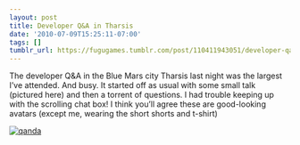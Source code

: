 ```yaml
---
layout: post
title: Developer Q&A in Tharsis
date: '2010-07-09T15:25:11-07:00'
tags: []
tumblr_url: https://fugugames.tumblr.com/post/110411943051/developer-qa-in-tharsis
---
```

The developer Q&A in the Blue Mars city Tharsis last night was the largest I’ve attended. And busy. It started off as usual with some small talk (pictured here) and then a torrent of questions. I had trouble keeping up with the scrolling chat box! I think you’ll agree these are good-looking avatars (except me, wearing the short shorts and t-shirt)

[![](http://itshardtofondlepenguins.com/wp-content/uploads/2010/07/qanda.png "qanda")](http://itshardtofondlepenguins.com/wp-content/uploads/2010/07/qanda.png)

